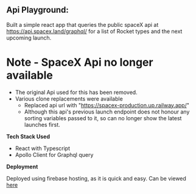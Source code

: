 ## Api Playground:
Built a simple react app that queries the public spaceX api at https://api.spacex.land/graphql/ for a list of Rocket types and the next upcoming launch.
# Note - SpaceX Api no longer available
- The original Api used for this has been removed. 
- Various clone replacements were available
    - Replaced api url with "https://spacex-production.up.railway.app/"
    - Although this api's previous launch endpoint does not honour any sorting variables passed to it, so can no longer show the latest launches first.

**Tech Stack Used**
- React with Typescript
- Apollo Client for Graphql query

**Deployment**

Deployed using firebase hosting, as it is quick and easy. Can be viewed [here](https://thoash-spacex.firebaseapp.com/)